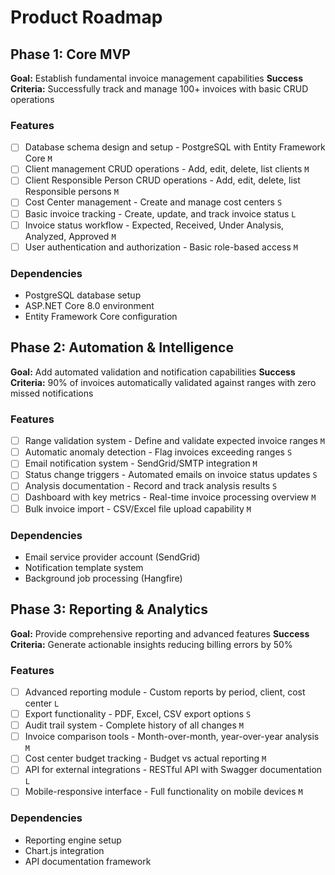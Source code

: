 # Product Roadmap

## Phase 1: Core MVP

**Goal:** Establish fundamental invoice management capabilities
**Success Criteria:** Successfully track and manage 100+ invoices with basic CRUD operations

### Features

- [ ] Database schema design and setup - PostgreSQL with Entity Framework Core `M`
- [ ] Client management CRUD operations - Add, edit, delete, list clients `M`
- [ ] Client Responsible Person CRUD operations - Add, edit, delete, list Responsible persons `M`
- [ ] Cost Center management - Create and manage cost centers `S`
- [ ] Basic invoice tracking - Create, update, and track invoice status `L`
- [ ] Invoice status workflow - Expected, Received, Under Analysis, Analyzed, Approved `M`
- [ ] User authentication and authorization - Basic role-based access `M`

### Dependencies

- PostgreSQL database setup
- ASP.NET Core 8.0 environment
- Entity Framework Core configuration

## Phase 2: Automation & Intelligence

**Goal:** Add automated validation and notification capabilities
**Success Criteria:** 90% of invoices automatically validated against ranges with zero missed notifications

### Features

- [ ] Range validation system - Define and validate expected invoice ranges `M`
- [ ] Automatic anomaly detection - Flag invoices exceeding ranges `S`
- [ ] Email notification system - SendGrid/SMTP integration `M`
- [ ] Status change triggers - Automated emails on invoice status updates `S`
- [ ] Analysis documentation - Record and track analysis results `S`
- [ ] Dashboard with key metrics - Real-time invoice processing overview `M`
- [ ] Bulk invoice import - CSV/Excel file upload capability `M`

### Dependencies

- Email service provider account (SendGrid)
- Notification template system
- Background job processing (Hangfire)

## Phase 3: Reporting & Analytics

**Goal:** Provide comprehensive reporting and advanced features
**Success Criteria:** Generate actionable insights reducing billing errors by 50%

### Features

- [ ] Advanced reporting module - Custom reports by period, client, cost center `L`
- [ ] Export functionality - PDF, Excel, CSV export options `S`
- [ ] Audit trail system - Complete history of all changes `M`
- [ ] Invoice comparison tools - Month-over-month, year-over-year analysis `M`
- [ ] Cost center budget tracking - Budget vs actual reporting `M`
- [ ] API for external integrations - RESTful API with Swagger documentation `L`
- [ ] Mobile-responsive interface - Full functionality on mobile devices `M`

### Dependencies

- Reporting engine setup
- Chart.js integration
- API documentation framework